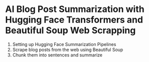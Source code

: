 # AI Blog Post Summarization with Hugging Face Transformers and Beautiful Soup Web Scrapping
1. Setting up Hugging Face Summarization Pipelines
2. Scrape blog posts from the web using Beautiful Soup
3. Chunk them into sentences and summarize
